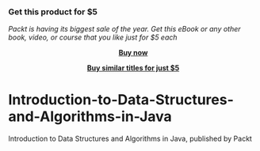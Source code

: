 
### Get this product for $5

<i>Packt is having its biggest sale of the year. Get this eBook or any other book, video, or course that you like just for $5 each</i>


<b><p align='center'>[Buy now](https://packt.link/9781788628648)</p></b>


<b><p align='center'>[Buy similar titles for just $5](https://subscription.packtpub.com/search)</p></b>


# Introduction-to-Data-Structures-and-Algorithms-in-Java
Introduction to Data Structures and Algorithms in Java, published by Packt
